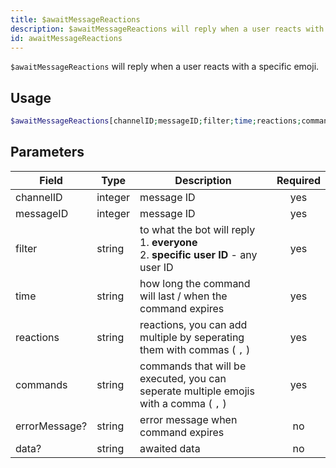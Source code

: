 ```yaml
---
title: $awaitMessageReactions 
description: $awaitMessageReactions will reply when a user reacts with a specific emoji.
id: awaitMessageReactions
---
```


`$awaitMessageReactions` will reply when a user reacts with a specific emoji.

## Usage

```php
$awaitMessageReactions[channelID;messageID;filter;time;reactions;commands;errorMessage?;data?]
```

## Parameters 


| Field     | Type    | Description                                        | Required |
|-----------|---------|----------------------------------------------------| :------: |
| channelID    | integer  | message ID | yes      |
| messageID    | integer  | message ID | yes      |
| filter   | string  | to what the bot will reply <br /> 1. **everyone** <br /> 2. **specific user ID** - any user ID  | yes      |
| time   | string  | how long the command will last / when the command expires  | yes      |
| reactions    | string  | reactions, you can add multiple by seperating them with commas ( `,` )                           | yes      |
| commands    | string  | commands that will be executed, you can seperate multiple emojis with a comma ( `,` )                               | yes      |
| errorMessage?    | string  | error message when command expires                             | no      |
| data?    | string  | awaited data                             | no      |
